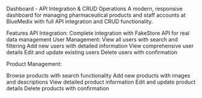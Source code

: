 Dashboard - API Integration & CRUD Operations
A modern, responsive dashboard for managing pharmaceutical products and staff accounts at BlueMedix with full API integration and CRUD functionality.

Features
API Integration: Complete integration with FakeStore API for real data management
User Management:
View all users with search and filtering
Add new users with detailed information
View comprehensive user details
Edit and update existing users
Delete users with confirmation

Product Management:

Browse products with search functionality
Add new products with images and descriptions
View detailed product information
Edit and update product details
Delete products with confirmation
